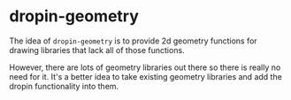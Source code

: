# dropin-geometry

The idea of `dropin-geometry` is to provide 2d geometry functions for drawing libraries that lack all of those functions.

However, there are lots of geometry libraries out there so there is really no need for it. It's a better idea to take existing geometry libraries and add the dropin functionality into them.

